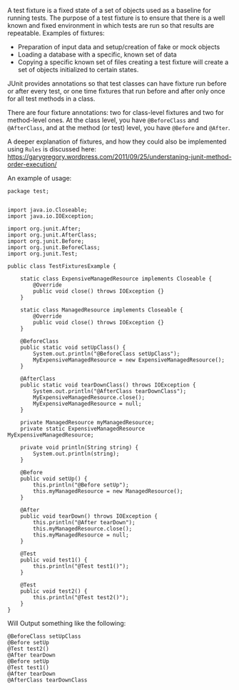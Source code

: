 A test fixture is a fixed state of a set of objects used as a baseline for running tests. The purpose of a test fixture is to ensure that there is a well known and fixed environment in which tests are run so that results are repeatable. Examples of fixtures:
- Preparation of input data and setup/creation of fake or mock objects
- Loading a database with a specific, known set of data
- Copying a specific known set of files
creating a test fixture will create a set of objects initialized to certain states.

JUnit provides annotations so that test classes can have fixture run before or after every test, or one time fixtures that run before and after only once for all test methods in a class.

There are four fixture annotations: two for class-level fixtures and two for method-level ones. At the
class level, you have `@BeforeClass` and `@AfterClass`, and at the method (or test) level, you have `@Before` and `@After`.

A deeper explanation of fixtures, and how they could also be implemented using `Rules` is discussed here: https://garygregory.wordpress.com/2011/09/25/understaning-junit-method-order-execution/

An example of usage:

	
	package test;


	import java.io.Closeable;
	import java.io.IOException;

	import org.junit.After;
	import org.junit.AfterClass;
	import org.junit.Before;
	import org.junit.BeforeClass;
	import org.junit.Test;

	public class TestFixturesExample {

		static class ExpensiveManagedResource implements Closeable {
			@Override
			public void close() throws IOException {}
		}

		static class ManagedResource implements Closeable {
			@Override
			public void close() throws IOException {}
		}

		@BeforeClass
		public static void setUpClass() {
			System.out.println("@BeforeClass setUpClass");
			MyExpensiveManagedResource = new ExpensiveManagedResource();
		}

		@AfterClass
		public static void tearDownClass() throws IOException {
			System.out.println("@AfterClass tearDownClass");
			MyExpensiveManagedResource.close();
			MyExpensiveManagedResource = null;
		}

		private ManagedResource myManagedResource;
		private static ExpensiveManagedResource MyExpensiveManagedResource;

		private void println(String string) {
			System.out.println(string);
		}

		@Before
		public void setUp() {
			this.println("@Before setUp");
			this.myManagedResource = new ManagedResource();
		}

		@After
		public void tearDown() throws IOException {
			this.println("@After tearDown");
			this.myManagedResource.close();
			this.myManagedResource = null;
		}

		@Test
		public void test1() {
			this.println("@Test test1()");
		}

		@Test
		public void test2() {
			this.println("@Test test2()");
		}
	}

Will Output something like the following:

	@BeforeClass setUpClass
	@Before setUp
	@Test test2()
	@After tearDown
	@Before setUp
	@Test test1()
	@After tearDown
	@AfterClass tearDownClass
